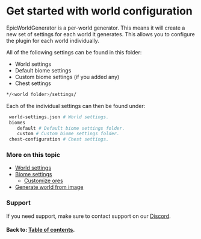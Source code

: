 # Get started with world configuration
EpicWorldGenerator is a per-world generator. This means it will create a new set of settings for each world it generates. This allows you to configure the plugin for each world individually.

All of the following settings can be found in this folder:
* World settings
* Default biome settings
* Custom biome settings (if you added any)
* Chest settings

```bash
*/<world folder>/settings/
```

Each of the individual settings can then be found under:

```bash
 world-settings.json # World settings.
 biomes
    default # Default biome settings folder.
    custom # Custom biome settings folder.
 chest-configuration # Chest settings.
```

### More on this topic
* [World settings](world-settings-world.md "Link to world settings")
* [Biome settings](world-settings-biomes.md "Link to biome settings")
  * [Customize ores](customize-ores.md "Link to ore customisation")
* [Generate world from image](generate-world-from-image.md "Link to image generation")

### Support
If you need support, make sure to contact support on our [Discord](https://discord.gg/Jq3ecb3 "Link to our Discord").

#### Back to: [Table of contents](../table-of-contents.md "Link to table of contents").
